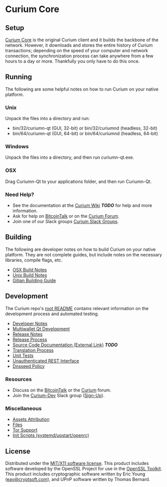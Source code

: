 Curium Core
=====================

Setup
---------------------
[Curium Core](http://curium.org/wallet) is the original Curium client and it builds the backbone of the network. However, it downloads and stores the entire history of Curium transactions; depending on the speed of your computer and network connection, the synchronization process can take anywhere from a few hours to a day or more. Thankfully you only have to do this once.

Running
---------------------
The following are some helpful notes on how to run Curium on your native platform.

### Unix

Unpack the files into a directory and run:

- bin/32/curiumn-qt (GUI, 32-bit) or bin/32/curiumnd (headless, 32-bit)
- bin/64/curiumn-qt (GUI, 64-bit) or bin/64/curiumnd (headless, 64-bit)

### Windows

Unpack the files into a directory, and then run curiumn-qt.exe.

### OSX

Drag Curiumn-Qt to your applications folder, and then run Curiumn-Qt.

### Need Help?

* See the documentation at the [Curium Wiki](https://en.bitcoin.it/wiki/Main_Page) ***TODO***
for help and more information.
* Ask for help on [BitcoinTalk](https://bitcointalk.org/index.php?topic=1262920.0) or on the [Curium Forum](http://forum.curium.org/).
* Join one of our Slack groups [Curium Slack Groups](https://curium.org/slack-logins/).

Building
---------------------
The following are developer notes on how to build Curium on your native platform. They are not complete guides, but include notes on the necessary libraries, compile flags, etc.

- [OSX Build Notes](build-osx.md)
- [Unix Build Notes](build-unix.md)
- [Gitian Building Guide](gitian-building.md)

Development
---------------------
The Curium repo's [root README](https://github.com/curiumproject/Curium/blob/master/README.md) contains relevant information on the development process and automated testing.

- [Developer Notes](developer-notes.md)
- [Multiwallet Qt Development](multiwallet-qt.md)
- [Release Notes](release-notes.md)
- [Release Process](release-process.md)
- [Source Code Documentation (External Link)](https://dev.visucore.com/bitcoin/doxygen/) ***TODO***
- [Translation Process](translation_process.md)
- [Unit Tests](unit-tests.md)
- [Unauthenticated REST Interface](REST-interface.md)
- [Dnsseed Policy](dnsseed-policy.md)

### Resources

* Discuss on the [BitcoinTalk](https://bitcointalk.org/index.php?topic=1262920.0) or the [Curium](http://forum.curium.org/) forum.
* Join the [Curium-Dev](https://curium-dev.slack.com/) Slack group ([Sign-Up](https://curium-dev.herokuapp.com/)).

### Miscellaneous
- [Assets Attribution](assets-attribution.md)
- [Files](files.md)
- [Tor Support](tor.md)
- [Init Scripts (systemd/upstart/openrc)](init.md)

License
---------------------
Distributed under the [MIT/X11 software license](http://www.opensource.org/licenses/mit-license.php).
This product includes software developed by the OpenSSL Project for use in the [OpenSSL Toolkit](https://www.openssl.org/). This product includes
cryptographic software written by Eric Young ([eay@cryptsoft.com](mailto:eay@cryptsoft.com)), and UPnP software written by Thomas Bernard.

